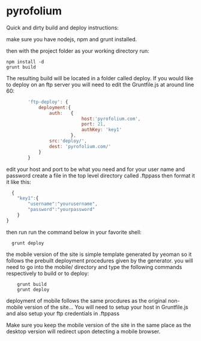 pyrofolium
==========

Quick and dirty build and deploy instructions:

make sure you have nodejs, npm and grunt installed.

then with the project folder as your working directory run:

```shell
npm install -d
grunt build
```
The resulting build will be located in a folder called deploy. 
If you would like to deploy on an ftp server you will need to edit the Gruntfile.js at around line 60: 

```js
		'ftp-deploy': {
			deployment:{
				auth:	{
							host:'pyrofolium.com',
							port: 21,
							authKey: 'key1'
						},
				src:'deploy/',
				dest: 'pyrofolium.com/'
			}
		}
```

edit your host and port to be what you need and for your user name and password create a file in the top level directory called .ftppass then format it it like this:

```js
  {
    "key1":{
        "username":"yourusername",
        "password":"yourpassword"
    }
}
```

then run run the command below in your favorite shell:

```shell
  grunt deploy
```

the mobile version of the site is simple template generated by yeoman so it follows the prebuilt deployment procedures given by the generator. you will need to go into the mobile/ directory and type the following commands respectively to build or to deploy:

```shell
	grunt build
	grunt deploy
```

deployment of mobile follows the same procdures as the original non-mobile version of the site... You will need to setup your host in Gruntfile.js and also setup your ftp credentials in .ftppass

Make sure you keep the mobile version of the site in the same place as the desktop version will redirect upon detecting a mobile browser. 
